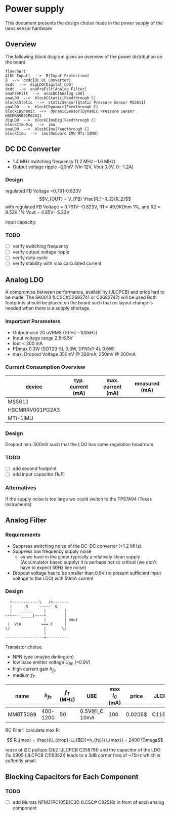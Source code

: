 

# Power supply

This document presents the design choise made in the power supply of the larus sensor hardware

## Overview

The following block diagram gives an overview of the power distribution on the board

```mermaid
flowchart
A[DC Input]  -->  B[Input Protection]
B  -->  dcdc[DC DC Converter]
dcdc  -->  digLDO[Digital LDO]
dcdc  -->  anaPreFilt[Analog Filter]
anaPreFilt  -->  anaLDO[Analog LDO]
anaLDO  -->  blockCStatic[Feedthrough C]
blockCStatic  -->  staticSensor[Static Pressure Sensor MS5611]
anaLDO  -->  blockCDynamic[Feedthrough C]
blockCDynamic  -->  dynamicSensor[Dynamic Pressure Sensor HSCMRRV001PG2A3]
digLDO  -->  blockCImuDig[Feedthrough C]
blockCImuDig  -->  imu
anaLDO  -->  blockCImu[Feedthrough C]
blockCImu  -->  imu[Onboard IMU MTi-1IMU]
```
## DC DC Converter

 - 1.4 MHz switching frequency (1.2 MHz--1.6 MHz)
 - Output voltage ripple ~20mV (Vin 12V, Vout 3.3V, 0--1.2A)

### Design
regulated FB Voltage =0.791-0.823V
$$V_{OUT} = V_{FB} \frac{R_1+R_2}{R_2}$$
with regulated FB Voltage = 0.791V--0.823V, R1 = 49.9KOhm 1%, and R2 = 9.53K 1%
Vout = 4.85V--5.22V

Input capacity: 

 ### TODO
 
 - [ ] verify switching frequency
 - [ ] verify output voltage ripple
 - [ ] verify duty cycle 
 - [ ] verify stability with max calculated current

## Analog LDO

A compromise between performance, availability (JLCPCB) and price had to be made. 
The SK6013 (LCSC#C2682741 or C2682747) will be used
Both footprints should be placed on the board such that no layout change is needed when there is a supply shortage.

### Important Parameters

 - Outputnoise 20 uVRMS (10 Hz--100kHz)  
 - Input voltage range 2.5-6.5V
 - Iout < 300 mA
 - PDmax 0.3W (SOT23-5L 0.3W, DFN1x1-4L 0.6W)
 - max. Dropout Voltage 350mV @ 300mA; 250mV @ 200mA

### Current Consumption Overview

| device | typ. current (mA) | max. current (mA) | measured (mA) |
|--|--|--|--|
| MS5611 			|  |  |  |
| HSCMRRV001PG2A3 	|  |  |  |
| MTi-1IMU 			|  |  |  |

### Design
Dropout min. 500mV such that the LDO has some regulation headroom

### TODO

- [ ] add second footprint
- [ ] add input capacitor (1uF)

### Alternatives
If the supply noise is too large we could switch to the TPS7A94 (Texas Instruments)

## Analog Filter

### Requirements

 - Suppress switching noise of the DC-DC converter (>1.2 MHz)
 - Suppress low frequency supply noise
	 - as we have in the glider typically a relatively clean supply (Accumulator based supply) it is perhaps not so critical (we don't have to expect 50Hz line noise)
 - Dropout voltage has to be smaller than 0,9V (to present sufficient input voltage to the LDO) with 50mA current

### Design 
      +------------\   />-------
      |      R     -----  Q   
      |    _____     |        | 
    --+---|_____|----+        |
                     |        | Vout
     |  Vin         === C     |
    \/               |       \/
                     |
    -----------------+----------

Transistor choise:
 - NPN type (maybe darlington)
 - low base emitter voltage $U_{BE}$ (<0.9V)
 - high current gain $h_{fe}$
 - medium $f_T$

| name | $h_{fe}$ | $f_T$ (MHz)| UBE | max $I_C$ (mA) | price | JLCPCB
|--|--|--|--|--|--|--|
| MMBT5089 | 400-1200 | 50 |0.5V@I_C 10mA | 100 | 0.0206$ |C116160|

RC Filter:
calculate max R:

$$ R_{max} = \frac{(U_{drop}-U_{BE})*h_{fe}}{I_{max}} = 2400 \Omega$$

reuse of i2C pullups (2k2 (JLCPCB C25879)) and the capacitor of the LDO (1u 0805 (JLCPCB C116352)) leads to a 3dB corner freq of ~75Hz which is suffently small. 


## Blocking Capacitors for Each Component

### TODO

- [ ] add Murata NFM21PC105B1C3D (LCSC# C92518)  in front of each analog component



